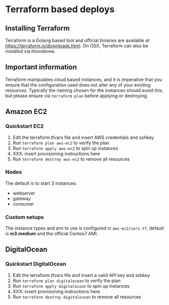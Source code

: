 # Terraform based deploys

## Installing Terraform

Terraform is a Golang based tool and official binaries are available at https://terraform.io/downloads.html.
On OSX, Terraform can also be installed via Homebrew.

## Important information

Terraform manipulates cloud based instances, and it is imperative that you ensure that the configuration used does not alter any of your existing resources. Typically the naming chosen for the instances should avoid this, but please ensure via ``terraform plan`` before applying or destroying.

## Amazon EC2

### Quickstart EC2

1. Edit the terraform.tfvars file and insert AWS credentials and sshkey
2. Run ``terraform plan aws-ec2`` to verify the plan
3. Run ``terraform apply aws-ec2`` to spin up instances
4. XXX: insert provisioning instructions here
5. Run ``terraform destroy aws-ec2`` to remove all resources

### Nodes

The default is to start 3 instances:

* webserver
* gateway
* consumer

### Custom setups

The instance types and ami to use is configured in ``aws-ec2/vars.tf``, default is **m3.medium** and the official Centos7 AMI.

## DigitalOcean

### Quickstart DigitalOcean

1. Edit the terraform.tfvars file and insert a valid API key and sshkey
2. Run ``terraform plan digitalocean`` to verify the plan
3. Run ``terraform apply digitalocean`` to spin up instances
4. XXX: insert provisioning instructions here
5. Run ``terraform destroy digitalocean`` to remove all resources

